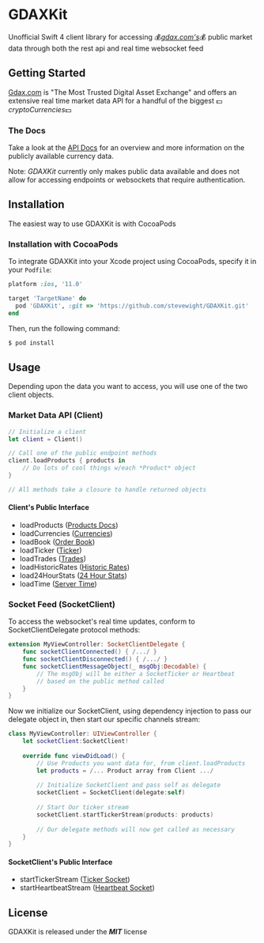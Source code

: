 # GDAXKit
  Unofficial Swift 4 client library for accessing 💰*[gdax.com's](www.gdax.com)*💰 public market data through both the rest api and real time websocket feed
  
## Getting Started
  [Gdax.com](www.gdax.com) is "The Most Trusted Digital Asset Exchange" and offers an extensive real time market data API for a handful of the biggest 💵*cryptoCurrencies*💵
  
### The Docs
  Take a look at the [API Docs](https://docs.gdax.com/) for an overview and more information on the publicly available currency data.  
  
Note: *GDAXKit* currently only makes public data available and does not allow for accessing endpoints or websockets that require authentication.

## Installation
The easiest way to use GDAXKit is with CocoaPods

### Installation with CocoaPods
To integrate GDAXKit into your Xcode project using CocoaPods, specify it in your `Podfile`:

```ruby
platform :ios, '11.0'

target 'TargetName' do
  pod 'GDAXKit', :git => 'https://github.com/stevewight/GDAXKit.git'
end
```

Then, run the following command:

```bash
$ pod install
```
  
## Usage
  Depending upon the data you want to access, you will use one of the two client objects.
  
### Market Data API (Client)
```swift
// Initialize a client
let client = Client()

// Call one of the public endpoint methods
client.loadProducts { products in
	// Do lots of cool things w/each *Product* object
}

// All methods take a closure to handle returned objects
```
#### Client's Public Interface

* loadProducts ([Products Docs](https://docs.gdax.com/#products))
* loadCurrencies ([Currencies](https://docs.gdax.com/#currencies))
* loadBook ([Order Book](https://docs.gdax.com/#get-product-order-book))
* loadTicker ([Ticker](https://docs.gdax.com/#get-product-ticker))
* loadTrades ([Trades](https://docs.gdax.com/#get-trades))
* loadHistoricRates ([Historic Rates](https://docs.gdax.com/#get-historic-rates))
* load24HourStats ([24 Hour Stats](https://docs.gdax.com/#get-24hr-stats))
* loadTime ([Server Time](https://docs.gdax.com/#time))

### Socket Feed (SocketClient)
To access the websocket's real time updates, conform to SocketClientDelegate protocol methods:

```swift
extension MyViewController: SocketClientDelegate {
	func socketClientConnected() { /.../ }
	func socketClientDisconnected() { /.../ }
	func socketClientMessageObject(_ msgObj:Decodable) { 
		// The msgObj will be either a SocketTicker or Heartbeat
		// based on the public method called
	}
}
```
Now we initialize our SocketClient, using dependency injection to pass our delegate object in, then start our specific channels stream:

```swift
class MyViewController: UIViewController {
	let socketClient:SocketClient!
	
	override func viewDidLoad() {
		// Use Products you want data for, from client.loadProducts
		let products = /... Product array from Client .../
	
		// Initialize SocketClient and pass self as delegate
		socketClient = SocketClient(delegate:self)
		
		// Start Our ticker stream
		socketClient.startTickerStream(products: products)
		
		// Our delegate methods will now get called as necessary
	}
}
```

#### SocketClient's Public Interface

* startTickerStream ([Ticker Socket](https://docs.gdax.com/#the-code-classprettyprinttickercode-channel))
* startHeartbeatStream ([Heartbeat Socket](https://docs.gdax.com/#the-code-classprettyprintheartbeatcode-channel))

## License
GDAXKit is released under the _***MIT***_ license
